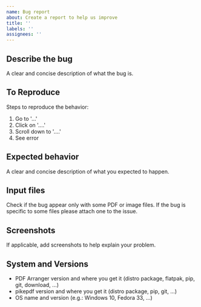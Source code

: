 ```yaml
---
name: Bug report
about: Create a report to help us improve
title: ''
labels: ''
assignees: ''
---
```


Describe the bug
----------------

A clear and concise description of what the bug is.

To Reproduce
------------

Steps to reproduce the behavior:
1.  Go to '...'
2.  Click on '....'
3.  Scroll down to '....'
4.  See error

Expected behavior
-----------------

A clear and concise description of what you expected to happen.

Input files
-----------

Check if the bug appear only with some PDF or image files. If the bug is specific to some files please attach one to the issue.

Screenshots
-----------

If applicable, add screenshots to help explain your problem.

System and Versions
-------------------

-   PDF Arranger version and where you get it (distro package, flatpak, pip, git, download, ...)
-   pikepdf version and where you get it (distro package, pip, git, ...)
-   OS name and version (e.g.: Windows 10, Fedora 33, ...)
